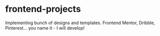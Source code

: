 # frontend-projects
Implementing bunch of designs and templates. Frontend Mentor, Dribble, Pinterest... you name it - I will develop!
